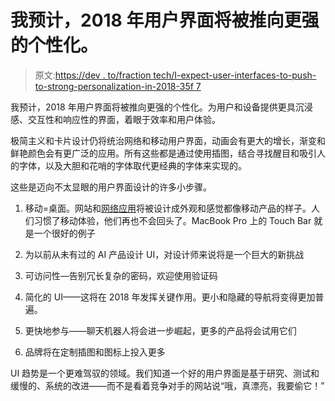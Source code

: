 # 我预计，2018 年用户界面将被推向更强的个性化。

> 原文:[https://dev . to/fraction tech/I-expect-user-interfaces-to-push-to-strong-personalization-in-2018-35f 7](https://dev.to/fractiontech/i-expect-user-interfaces-to-be-pushed-towards-stronger-personalisation-in-2018-35f7)

我预计，2018 年用户界面将被推向更强的个性化。为用户和设备提供更具沉浸感、交互性和响应性的界面，着眼于效率和用户体验。

极简主义和卡片设计仍将统治网络和移动用户界面，动画会有更大的增长，渐变和鲜艳颜色会有更广泛的应用。所有这些都是通过使用插图，结合寻找醒目和吸引人的字体，以及大胆和花哨的字体取代更经典的字体来实现的。

这些是迈向不太显眼的用户界面设计的许多小步骤。

1.  移动=桌面。网站和[网络应用](http://www.fraction.tech/services/application-development)将被设计成外观和感觉都像移动产品的样子。人们习惯了移动体验，他们再也不会回头了。MacBook Pro 上的 Touch Bar 就是一个很好的例子

2.  为以前从未有过的 AI 产品设计 UI，对设计师来说将是一个巨大的新挑战

3.  可访问性—告别冗长复杂的密码，欢迎使用验证码

4.  简化的 UI——这将在 2018 年发挥关键作用。更小和隐藏的导航将变得更加普遍。

5.  更快地参与——聊天机器人将会进一步崛起，更多的产品将会试用它们

6.  品牌将在定制插图和图标上投入更多

UI 趋势是一个更难驾驭的领域。我们知道一个好的用户界面是基于研究、测试和缓慢的、系统的改进——而不是看着竞争对手的网站说“哦，真漂亮，我要偷它！”
